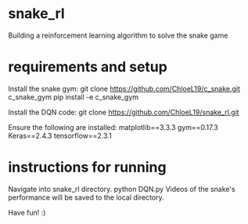 # snake_rl
Building a reinforcement learning algorithm to solve the snake game

# requirements and setup
Install the snake gym: 
git clone https://github.com/ChloeL19/c_snake.git c_snake_gym
pip install -e c_snake_gym

Install the DQN code:
git clone https://github.com/ChloeL19/snake_rl.git

Ensure the following are installed:
matplotlib==3.3.3
gym==0.17.3
Keras==2.4.3
tensorflow==2.3.1

# instructions for running
Navigate into snake_rl directory.
python DQN.py
Videos of the snake's performance will be saved to the local directory.

Have fun! :)
          
